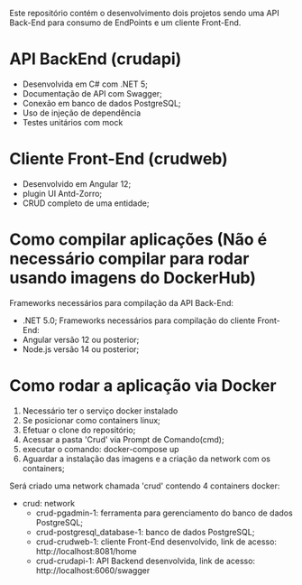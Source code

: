 Este repositório contém o desenvolvimento dois projetos sendo uma API Back-End para consumo de EndPoints e um cliente Front-End.


# API BackEnd (crudapi)
 - Desenvolvida em C# com .NET 5;
 - Documentação de API com Swagger;
 - Conexão em banco de dados PostgreSQL;
 - Uso de injeção de dependência
 - Testes unitários com mock

# Cliente Front-End (crudweb)
 - Desenvolvido em Angular 12;
 - plugin UI Antd-Zorro;
 - CRUD completo de uma entidade;


# Como compilar aplicações (Não é necessário compilar para rodar usando imagens do DockerHub)

Frameworks necessários para compilação da API Back-End:
 - .NET 5.0;
Frameworks necessários para compilação do cliente Front-End:
 - Angular versão 12 ou posterior;
 - Node.js versão 14 ou posterior;


# Como rodar a aplicação via Docker

 1. Necessário ter o serviço docker instalado
 2. Se posicionar como containers linux;
 3. Efetuar o clone do repositório;
 4. Acessar a pasta 'Crud' via Prompt de Comando(cmd);
 5. executar o comando: docker-compose up
 6. Aguardar a instalação das imagens e a criação da network com os containers;

Será criado uma network chamada 'crud' contendo 4 containers docker:

- crud: network
	- crud-pgadmin-1: ferramenta para gerenciamento do banco de dados PostgreSQL;
	- crud-postgresql_database-1: banco de dados PostgreSQL;
	- crud-crudweb-1: cliente Front-End desenvolvido, link de acesso: http://localhost:8081/home
	- crud-crudapi-1: API Backend desenvolvida, link de acesso: http://localhost:6060/swagger